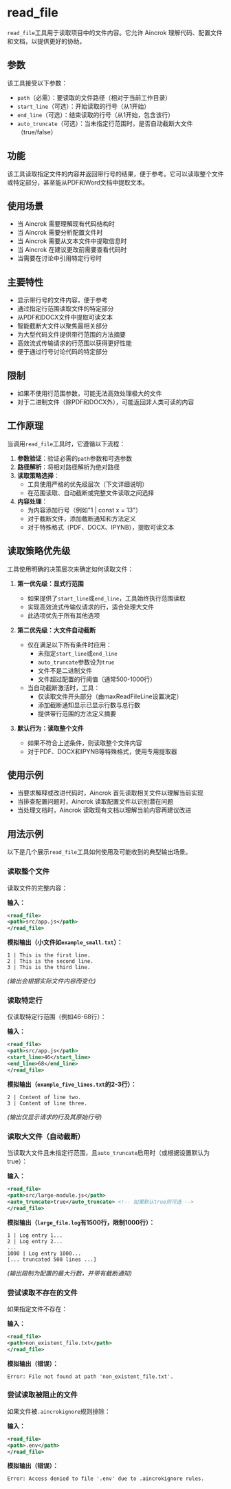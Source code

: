 # read_file

`read_file`工具用于读取项目中的文件内容。它允许 Aincrok 理解代码、配置文件和文档，以提供更好的协助。

## 参数

该工具接受以下参数：

- `path`（必需）：要读取的文件路径（相对于当前工作目录）
- `start_line`（可选）：开始读取的行号（从1开始）
- `end_line`（可选）：结束读取的行号（从1开始，包含该行）
- `auto_truncate`（可选）：当未指定行范围时，是否自动截断大文件（true/false）

## 功能

该工具读取指定文件的内容并返回带行号的结果，便于参考。它可以读取整个文件或特定部分，甚至能从PDF和Word文档中提取文本。

## 使用场景

- 当 Aincrok 需要理解现有代码结构时
- 当 Aincrok 需要分析配置文件时
- 当 Aincrok 需要从文本文件中提取信息时
- 当 Aincrok 在建议更改前需要查看代码时
- 当需要在讨论中引用特定行号时

## 主要特性

- 显示带行号的文件内容，便于参考
- 通过指定行范围读取文件的特定部分
- 从PDF和DOCX文件中提取可读文本
- 智能截断大文件以聚焦最相关部分
- 为大型代码文件提供带行范围的方法摘要
- 高效流式传输请求的行范围以获得更好性能
- 便于通过行号讨论代码的特定部分

## 限制

- 如果不使用行范围参数，可能无法高效处理极大的文件
- 对于二进制文件（除PDF和DOCX外），可能返回非人类可读的内容

## 工作原理

当调用`read_file`工具时，它遵循以下流程：

1. **参数验证**：验证必需的`path`参数和可选参数
2. **路径解析**：将相对路径解析为绝对路径
3. **读取策略选择**：
    - 工具使用严格的优先级层次（下文详细说明）
    - 在范围读取、自动截断或完整文件读取之间选择
4. **内容处理**：
    - 为内容添加行号（例如"1 | const x = 13"）
    - 对于截断文件，添加截断通知和方法定义
    - 对于特殊格式（PDF、DOCX、IPYNB），提取可读文本

## 读取策略优先级

工具使用明确的决策层次来确定如何读取文件：

1. **第一优先级：显式行范围**

    - 如果提供了`start_line`或`end_line`，工具始终执行范围读取
    - 实现高效流式传输仅请求的行，适合处理大文件
    - 此选项优先于所有其他选项

2. **第二优先级：大文件自动截断**

    - 仅在满足以下所有条件时应用：
        - 未指定`start_line`或`end_line`
        - `auto_truncate`参数设为`true`
        - 文件不是二进制文件
        - 文件超过配置的行阈值（通常500-1000行）
    - 当自动截断激活时，工具：
        - 仅读取文件开头部分（由maxReadFileLine设置决定）
        - 添加截断通知显示已显示行数与总行数
        - 提供带行范围的方法定义摘要

3. **默认行为：读取整个文件**
    - 如果不符合上述条件，则读取整个文件内容
    - 对于PDF、DOCX和IPYNB等特殊格式，使用专用提取器

## 使用示例

- 当要求解释或改进代码时，Aincrok 首先读取相关文件以理解当前实现
- 当排查配置问题时，Aincrok 读取配置文件以识别潜在问题
- 当处理文档时，Aincrok 读取现有文档以理解当前内容再建议改进

## 用法示例

以下是几个展示`read_file`工具如何使用及可能收到的典型输出场景。

### 读取整个文件

读取文件的完整内容：

**输入：**

```xml
<read_file>
<path>src/app.js</path>
</read_file>
```

**模拟输出（小文件如`example_small.txt`）：**

```
1 | This is the first line.
2 | This is the second line.
3 | This is the third line.
```

_(输出会根据实际文件内容而变化)_

### 读取特定行

仅读取特定行范围（例如46-68行）：

**输入：**

```xml
<read_file>
<path>src/app.js</path>
<start_line>46</start_line>
<end_line>68</end_line>
</read_file>
```

**模拟输出（`example_five_lines.txt`的2-3行）：**

```
2 | Content of line two.
3 | Content of line three.
```

_(输出仅显示请求的行及其原始行号)_

### 读取大文件（自动截断）

当读取大文件且未指定行范围，且`auto_truncate`启用时（或根据设置默认为true）：

**输入：**

```xml
<read_file>
<path>src/large-module.js</path>
<auto_truncate>true</auto_truncate> <!-- 如果默认true则可选 -->
</read_file>
```

**模拟输出（`large_file.log`有1500行，限制1000行）：**

```
1 | Log entry 1...
2 | Log entry 2...
...
1000 | Log entry 1000...
[... truncated 500 lines ...]
```

_(输出限制为配置的最大行数，并带有截断通知)_

### 尝试读取不存在的文件

如果指定文件不存在：

**输入：**

```xml
<read_file>
<path>non_existent_file.txt</path>
</read_file>
```

**模拟输出（错误）：**

```
Error: File not found at path 'non_existent_file.txt'.
```

### 尝试读取被阻止的文件

如果文件被`.aincrokignore`规则排除：

**输入：**

```xml
<read_file>
<path>.env</path>
</read_file>
```

**模拟输出（错误）：**

```
Error: Access denied to file '.env' due to .aincrokignore rules.
```
